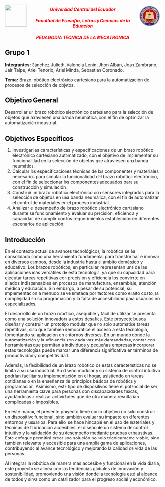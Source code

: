 <img src="Imagenes/descarga (1).jpg" width = 70 height = 70 align =  right figclass= margin-caption >  <img src="Imagenes\UCE.jpg" 
width = 70 height =70 align = left figclass= margin-caption >

#### <center> <span style='color:red'>  *Universiad Central del Ecuador* </span>
#### <center> <span style='color:red'>  *Facultad de Filosofia, Letras y Ciencias de la Eduacion* </span>
#### <center> <span style='color:red'>  *PEDAGODÍA TÉCNICA DE LA MECATRÓNICA* </span>


##   <span style="color: black;">Grupo 1</span>   

**Integrantes:** Sánchez Julieth, Valencia Lenin, Jhon Albán, Joan Zambrano, Jair Taípe, Ariel Tenorio, Ariel Minda, Sebastian Coronado.  

**Tema:** Brazo robótico electrónico cartesiano para la automatización de procesos de selección de objetos.  

##   <span style="color: black;">Objetivo General</span>
Desarrollar un brazo robótico electrónico cartesiano para la selección de objetos que atraviesen una banda neumática, con el fin de optimizar la automatización industrial.  

##  <span style="color: black;">Objetivos Específicos</span> 
1. Investigar las características y especificaciones de un brazo robótico electrónico cartesiano automatizado, con el objetivo de implementar su funcionalidad en la selección de objetos que atraviesen una banda neumática.  
2. Calcular las especificaciones técnicas de los componentes y materiales necesarios para simular la funcionalidad del brazo robótico electrónico, con el fin de seleccionar los componentes adecuados para su construcción y simulación.  
3. Construir un brazo robótico electrónico con sensores integrados para la selección de objetos en una banda neumática, con el fin de automatizar el control de materiales en el proceso industrial.  
4. Analizar el desempeño del brazo robótico electrónico cartesiano durante su funcionamiento y evaluar su precisión, eficiencia y capacidad de cumplir con los requerimientos establecidos en diferentes escenarios de aplicación.  

##  <span style="color: black;">Introducción</span> 
En el contexto actual de avances tecnológicos, la robótica se ha consolidado como una herramienta fundamental para transformar e innovar en diversos campos, desde la industria hasta el ámbito doméstico y educativo. Los brazos robóticos, en particular, representan una de las aplicaciones más versátiles de esta tecnología, ya que su capacidad para ejecutar tareas repetitivas con precisión y eficiencia los convierte en aliados indispensables en procesos de manufactura, ensamblaje, atención médica y educación. Sin embargo, a pesar de su potencial, su implementación a menudo se ve limitada por factores como el alto costo, la complejidad en su programación y la falta de accesibilidad para usuarios no especializados.  

El desarrollo de un brazo robótico, asequible y fácil de utilizar se presenta como una solución innovadora a estos desafíos. Este proyecto busca diseñar y construir un prototipo modular que no solo automatice tareas repetitivas, sino que también democratice el acceso a esta tecnología, fomentando su aplicación en entornos diversos. En un mundo donde la automatización y la eficiencia son cada vez más demandadas, contar con herramientas que permitan a individuos y pequeñas empresas incorporar estas tecnologías puede marcar una diferencia significativa en términos de productividad y competitividad.  

Además, la flexibilidad de un brazo robótico de estas características no se limita a su uso industrial. Su diseño modular y su sistema de control intuitivo podrían facilitar su implementación en el hogar, asistiendo en tareas cotidianas o en la enseñanza de principios básicos de robótica y programación. Asimismo, este tipo de dispositivos tiene el potencial de ser una herramienta clave para personas con discapacidades físicas, ayudándolas a realizar actividades que de otra manera resultarían complicadas o imposibles.  

En este marco, el presente proyecto tiene como objetivo no solo construir un dispositivo funcional, sino también evaluar su impacto en diferentes entornos y usuarios. Para ello, se hace hincapié en el uso de materiales y técnicas de fabricación accesibles, el diseño de un sistema de control intuitivo y la validación de su desempeño mediante pruebas exhaustivas. Este enfoque permitirá crear una solución no solo técnicamente viable, sino también relevante y accesible para una amplia gama de aplicaciones, contribuyendo al avance tecnológico y mejorando la calidad de vida de las personas.  

Al integrar la robótica de manera más accesible y funcional en la vida diaria, este proyecto se alinea con las tendencias globales de innovación y sostenibilidad, promoviendo una visión donde la tecnología esté al alcance de todos y sirva como un catalizador para el progreso social y económico.  
